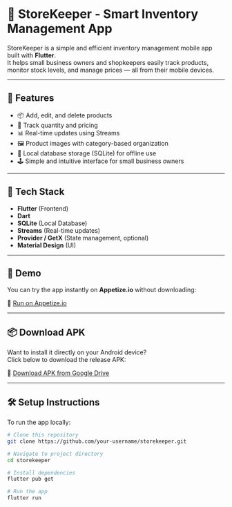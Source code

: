# 🏪 StoreKeeper - Smart Inventory Management App

StoreKeeper is a simple and efficient inventory management mobile app built with **Flutter**.  
It helps small business owners and shopkeepers easily track products, monitor stock levels, and manage prices — all from their mobile devices.

---

## 🚀 Features

- 📦 Add, edit, and delete products  
- 🧾 Track quantity and pricing  
- 📊 Real-time updates using Streams  
- 🖼️ Product images with category-based organization  
- 💾 Local database storage (SQLite) for offline use  
- 🕹️ Simple and intuitive interface for small business owners  

---

## 🧠 Tech Stack

- **Flutter** (Frontend)
- **Dart**
- **SQLite** (Local Database)
- **Streams** (Real-time updates)
- **Provider / GetX** (State management, optional)
- **Material Design** (UI)

---

## 📱 Demo

You can try the app instantly on **Appetize.io** without downloading:

🔗 [Run on Appetize.io](https://appetize.io/app/b_e4lngfykrfjnohdvcq6a4qag3y)

---

## 📦 Download APK

Want to install it directly on your Android device?  
Click below to download the release APK:

🔗 [Download APK from Google Drive](https://drive.google.com/drive/folders/1hjtFFzrXpSMF20fLPRSnAP2tR0J5CgfP?usp=drive_link)

---

## 🛠️ Setup Instructions

To run the app locally:

```bash
# Clone this repository
git clone https://github.com/your-username/storekeeper.git

# Navigate to project directory
cd storekeeper

# Install dependencies
flutter pub get

# Run the app
flutter run
